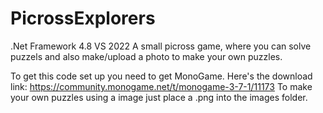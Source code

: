 # PicrossExplorers
.Net Framework 4.8 VS 2022
A small picross game, where you can solve puzzels and also make/upload a photo to make your own puzzles.

To get this code set up you need to get MonoGame. Here's the download link: https://community.monogame.net/t/monogame-3-7-1/11173
To make your own puzzles using a image just place a .png into the images folder.
